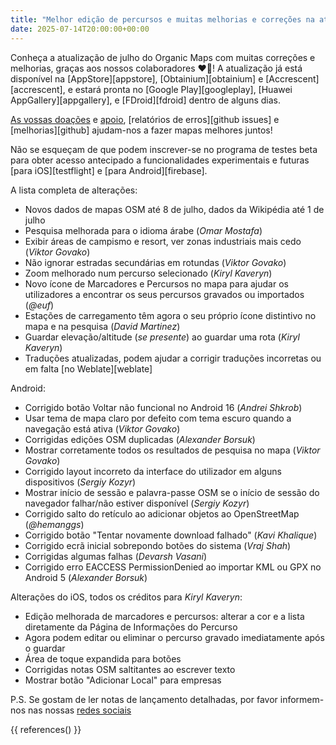 ```yaml
---
title: "Melhor edição de percursos e muitas melhorias e correções na atualização do Organic Maps julho 2025"
date: 2025-07-14T20:00:00+00:00
---
```


Conheça a atualização de julho do Organic Maps com muitas correções e melhorias, graças aos nossos colaboradores ❤️💪! A atualização já está disponível na [AppStore][appstore], [Obtainium][obtainium] e [Accrescent][accrescent], e estará pronta no [Google Play][googleplay], [Huawei AppGallery][appgallery], e [FDroid][fdroid] dentro de alguns dias.

[As vossas doações](@/donate/index.pt.md) e [apoio](@/contribute/index.pt.md), [relatórios de erros][github issues] e [melhorias][github] ajudam-nos a fazer mapas melhores juntos!

Não se esqueçam de que podem inscrever-se no programa de testes beta para obter acesso antecipado a funcionalidades experimentais e futuras [para iOS][testflight] e [para Android][firebase].

A lista completa de alterações:
- Novos dados de mapas OSM até 8 de julho, dados da Wikipédia até 1 de julho
- Pesquisa melhorada para o idioma árabe (_Omar Mostafa_)
- Exibir áreas de campismo e resort, ver zonas industriais mais cedo (_Viktor Govako_)
- Não ignorar estradas secundárias em rotundas (_Viktor Govako_)
- Zoom melhorado num percurso selecionado (_Kiryl Kaveryn_)
- Novo ícone de Marcadores e Percursos no mapa para ajudar os utilizadores a encontrar os seus percursos gravados ou importados (_@euf_)
- Estações de carregamento têm agora o seu próprio ícone distintivo no mapa e na pesquisa (_David Martinez_)
- Guardar elevação/altitude (_se presente_) ao guardar uma rota (_Kiryl Kaveryn_)
- Traduções atualizadas, podem ajudar a corrigir traduções incorretas ou em falta [no Weblate][weblate]

Android:
- Corrigido botão Voltar não funcional no Android 16 (_Andrei Shkrob_)
- Usar tema de mapa claro por defeito com tema escuro quando a navegação está ativa (_Viktor Govako_)
- Corrigidas edições OSM duplicadas (_Alexander Borsuk_)
- Mostrar corretamente todos os resultados de pesquisa no mapa (_Viktor Govako_)
- Corrigido layout incorreto da interface do utilizador em alguns dispositivos (_Sergiy Kozyr_)
- Mostrar início de sessão e palavra-passe OSM se o início de sessão do navegador falhar/não estiver disponível (_Sergiy Kozyr_)
- Corrigido salto do retículo ao adicionar objetos ao OpenStreetMap (_@hemanggs_)
- Corrigido botão "Tentar novamente download falhado" (_Kavi Khalique_)
- Corrigido ecrã inicial sobrepondo botões do sistema (_Vraj Shah_)
- Corrigidas algumas falhas (_Devarsh Vasani_)
- Corrigido erro EACCESS PermissionDenied ao importar KML ou GPX no Android 5 (_Alexander Borsuk_)

Alterações do iOS, todos os créditos para _Kiryl Kaveryn_:
- Edição melhorada de marcadores e percursos: alterar a cor e a lista diretamente da Página de Informações do Percurso
- Agora podem editar ou eliminar o percurso gravado imediatamente após o guardar
- Área de toque expandida para botões
- Corrigidas notas OSM saltitantes ao escrever texto
- Mostrar botão "Adicionar Local" para empresas

P.S. Se gostam de ler notas de lançamento detalhadas, por favor informem-nos nas nossas [redes sociais](/#community)

{{ references() }}

